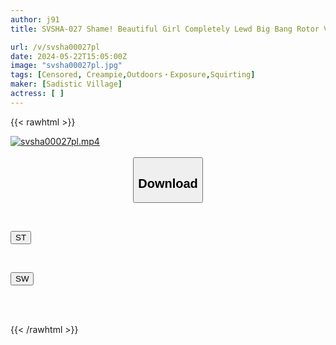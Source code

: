 ```yaml
---
author: j91
title: SVSHA-027 Shame! Beautiful Girl Completely Lewd Big Bang Rotor Voltage 85 Times! A Family Restaurant/Izakaya Girl Works Part-Time After Having Her Tight Man Fully Inserted With A Bomb Rotor That Makes Her Incontinence Mercilessly In The Open With Vibrations Stronger Than An Electric Massager.

url: /v/svsha00027pl
date: 2024-05-22T15:05:00Z
image: "svsha00027pl.jpg"
tags: [Censored, Creampie,Outdoors・Exposure,Squirting]
maker: [Sadistic Village]
actress: [ ]
---
```



{{< rawhtml >}}

<div class="video" data-videoid="2kpXQbMkWVuZlZj">
    <a href="javascript:;">
        <img src="/v/svsha00027pl/svsha00027pl.jpg" width="WIDTH" height="HEIGHT" alt="svsha00027pl.mp4" loading="lazy">
    </a>
</div>

<script type="text/javascript" src="https://j91.asia/asset/on-demand-st.js"></script>

<br>
  <link rel="stylesheet" href="https://j91.asia/asset/bs5.css">
  
  <center>
  <button class="btn btn-primary" type="button" data-bs-toggle="collapse" data-bs-target=".multi-collapse" aria-expanded="false" aria-controls="multiCollapseExample1 multiCollapseExample2"><h2>Download</h2></button></center>
</p>
<div class="row">
  <div class="col">
    <div class="collapse multi-collapse" id="multiCollapseExample1">
      <div class="card card-body">
	      	      <br>
<div class="buttons">  
<p><a href="/v/svsha00027pl/st.html" target="_blank"><button class="btn-hover color-3"><i class="fa fa-download"></i> ST</button></a></p></div>
    </div>
  </div>
</div>
  <div class="col">
    <div class="collapse multi-collapse" id="multiCollapseExample2">
      <div class="card card-body">
	      <br>
<div class="buttons">
<p><a href="/v/svsha00027pl/sw.html" target="_blank"><button class="btn-hover color-2"><i class="fa fa-download"></i> SW</button></a></p></div>
<br><br>
      </div>
    </div>
  </div>
</div>

{{< /rawhtml >}}
